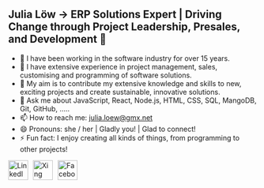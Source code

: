 ## Julia Löw -> ERP Solutions Expert | Driving Change through Project Leadership, Presales, and Development 👋

- 🔭 I have been working in the software industry for over 15 years.
- 🌱 I have extensive experience in project management, sales, customising and programming of software solutions.
- 👯 My aim is to contribute my extensive knowledge and skills to new, exciting projects and create sustainable, innovative solutions.
- 💬 Ask me about JavaScript, React, Node.js, HTML, CSS, SQL, MangoDB, Git, GitHub, .....
- 📫 How to reach me: julia.loew@gmx.net 
- 😄 Pronouns: she / her | Gladly you! | Glad to connect!
- ⚡ Fun fact: I enjoy creating all kinds of things, from programming to other projects!




<div style="display: flex; gap: 10px;">
<a href="https://www.linkedin.com/in/dein-profil](https://www.linkedin.com/in/julia-löw" target="_blank">
    <img src="https://upload.wikimedia.org/wikipedia/commons/c/ca/LinkedIn_logo_initials.png" alt="LinkedIn" width="40"/>
</a>

<a href="https://www.xing.com/profile/Julia_Loew4" target="_blank">
    <img src="https://upload.wikimedia.org/wikipedia/commons/thumb/6/6e/Xing_Logo_2017.svg/1200px-Xing_Logo_2017.svg.png" alt="Xing" width="40"/>
</a>

<a href="https://www.facebook.com/JuliaLoew55" target="_blank">
    <img src="https://upload.wikimedia.org/wikipedia/commons/5/51/Facebook_f_logo_%282019%29.svg" alt="Facebook" width="40"/>
</a>
</div>

